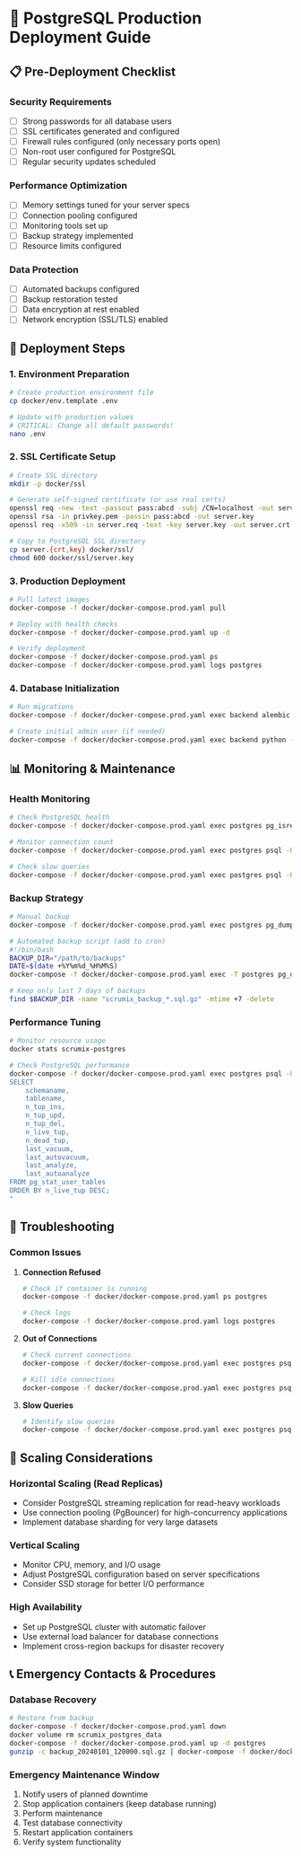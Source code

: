 # 🚀 PostgreSQL Production Deployment Guide

## 📋 Pre-Deployment Checklist

### Security Requirements
- [ ] Strong passwords for all database users
- [ ] SSL certificates generated and configured
- [ ] Firewall rules configured (only necessary ports open)
- [ ] Non-root user configured for PostgreSQL
- [ ] Regular security updates scheduled

### Performance Optimization
- [ ] Memory settings tuned for your server specs
- [ ] Connection pooling configured
- [ ] Monitoring tools set up
- [ ] Backup strategy implemented
- [ ] Resource limits configured

### Data Protection
- [ ] Automated backups configured
- [ ] Backup restoration tested
- [ ] Data encryption at rest enabled
- [ ] Network encryption (SSL/TLS) enabled

## 🔧 Deployment Steps

### 1. Environment Preparation

```bash
# Create production environment file
cp docker/env.template .env

# Update with production values
# CRITICAL: Change all default passwords!
nano .env
```

### 2. SSL Certificate Setup

```bash
# Create SSL directory
mkdir -p docker/ssl

# Generate self-signed certificate (or use real certs)
openssl req -new -text -passout pass:abcd -subj /CN=localhost -out server.req
openssl rsa -in privkey.pem -passin pass:abcd -out server.key
openssl req -x509 -in server.req -text -key server.key -out server.crt

# Copy to PostgreSQL SSL directory
cp server.{crt,key} docker/ssl/
chmod 600 docker/ssl/server.key
```

### 3. Production Deployment

```bash
# Pull latest images
docker-compose -f docker/docker-compose.prod.yaml pull

# Deploy with health checks
docker-compose -f docker/docker-compose.prod.yaml up -d

# Verify deployment
docker-compose -f docker/docker-compose.prod.yaml ps
docker-compose -f docker/docker-compose.prod.yaml logs postgres
```

### 4. Database Initialization

```bash
# Run migrations
docker-compose -f docker/docker-compose.prod.yaml exec backend alembic upgrade head

# Create initial admin user (if needed)
docker-compose -f docker/docker-compose.prod.yaml exec backend python -m scrumix.scripts.create_admin
```

## 📊 Monitoring & Maintenance

### Health Monitoring

```bash
# Check PostgreSQL health
docker-compose -f docker/docker-compose.prod.yaml exec postgres pg_isready

# Monitor connection count
docker-compose -f docker/docker-compose.prod.yaml exec postgres psql -U scrumix_user -d scrumix -c "SELECT count(*) FROM pg_stat_activity;"

# Check slow queries
docker-compose -f docker/docker-compose.prod.yaml exec postgres psql -U scrumix_user -d scrumix -c "SELECT query, mean_time, calls FROM pg_stat_statements ORDER BY mean_time DESC LIMIT 10;"
```

### Backup Strategy

```bash
# Manual backup
docker-compose -f docker/docker-compose.prod.yaml exec postgres pg_dump -U scrumix_user scrumix > backup_$(date +%Y%m%d_%H%M%S).sql

# Automated backup script (add to cron)
#!/bin/bash
BACKUP_DIR="/path/to/backups"
DATE=$(date +%Y%m%d_%H%M%S)
docker-compose -f docker/docker-compose.prod.yaml exec -T postgres pg_dump -U scrumix_user scrumix | gzip > $BACKUP_DIR/scrumix_backup_$DATE.sql.gz

# Keep only last 7 days of backups
find $BACKUP_DIR -name "scrumix_backup_*.sql.gz" -mtime +7 -delete
```

### Performance Tuning

```bash
# Monitor resource usage
docker stats scrumix-postgres

# Check PostgreSQL performance
docker-compose -f docker/docker-compose.prod.yaml exec postgres psql -U scrumix_user -d scrumix -c "
SELECT 
    schemaname,
    tablename,
    n_tup_ins,
    n_tup_upd,
    n_tup_del,
    n_live_tup,
    n_dead_tup,
    last_vacuum,
    last_autovacuum,
    last_analyze,
    last_autoanalyze
FROM pg_stat_user_tables
ORDER BY n_live_tup DESC;
"
```

## 🚨 Troubleshooting

### Common Issues

1. **Connection Refused**
   ```bash
   # Check if container is running
   docker-compose -f docker/docker-compose.prod.yaml ps postgres
   
   # Check logs
   docker-compose -f docker/docker-compose.prod.yaml logs postgres
   ```

2. **Out of Connections**
   ```bash
   # Check current connections
   docker-compose -f docker/docker-compose.prod.yaml exec postgres psql -U scrumix_user -d scrumix -c "SELECT count(*) FROM pg_stat_activity;"
   
   # Kill idle connections
   docker-compose -f docker/docker-compose.prod.yaml exec postgres psql -U scrumix_user -d scrumix -c "SELECT pg_terminate_backend(pid) FROM pg_stat_activity WHERE state = 'idle' AND state_change < current_timestamp - INTERVAL '5 minutes';"
   ```

3. **Slow Queries**
   ```bash
   # Identify slow queries
   docker-compose -f docker/docker-compose.prod.yaml exec postgres psql -U scrumix_user -d scrumix -c "SELECT query, mean_time, calls FROM pg_stat_statements WHERE mean_time > 1000 ORDER BY mean_time DESC LIMIT 10;"
   ```

## 🔄 Scaling Considerations

### Horizontal Scaling (Read Replicas)
- Consider PostgreSQL streaming replication for read-heavy workloads
- Use connection pooling (PgBouncer) for high-concurrency applications
- Implement database sharding for very large datasets

### Vertical Scaling
- Monitor CPU, memory, and I/O usage
- Adjust PostgreSQL configuration based on server specifications
- Consider SSD storage for better I/O performance

### High Availability
- Set up PostgreSQL cluster with automatic failover
- Use external load balancer for database connections
- Implement cross-region backups for disaster recovery

## 📞 Emergency Contacts & Procedures

### Database Recovery
```bash
# Restore from backup
docker-compose -f docker/docker-compose.prod.yaml down
docker volume rm scrumix_postgres_data
docker-compose -f docker/docker-compose.prod.yaml up -d postgres
gunzip -c backup_20240101_120000.sql.gz | docker-compose -f docker/docker-compose.prod.yaml exec -T postgres psql -U scrumix_user scrumix
```

### Emergency Maintenance Window
1. Notify users of planned downtime
2. Stop application containers (keep database running)
3. Perform maintenance
4. Test database connectivity
5. Restart application containers
6. Verify system functionality
